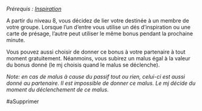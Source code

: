 *Prérequis : [Inspiration](../../1.%20Talent%20de%20base/Inspiration.md)*

A partir du niveau 8, vous décidez de lier votre destinée à un membre de votre groupe. Lorsque l’un d’entre vous utilise un dés d’inspiration ou une carte de présage, l’autre peut utiliser le même bonus pendant la prochaine minute.

Vous pouvez aussi choisir de donner ce bonus à votre partenaire à tout moment gratuitement. Néanmoins, vous subirez un malus égal à la valeur du bonus donné (le mj choisis quand le malus se déclenche).

*Note: en cas de malus à cause du passif tout ou rien, celui-ci est aussi donné au partenaire. Il est impossible de donner ce malus. Le mj décide du moment du déclenchement de ce malus.*

#aSupprimer 